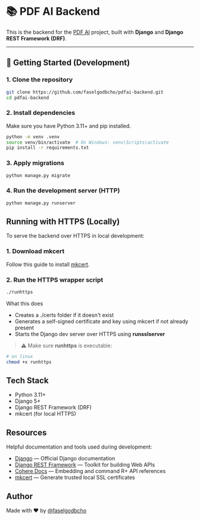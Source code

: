 # 📚 PDF AI Backend

This is the backend for the [PDF AI](https://github.com/faselgodbcho/pdfai-backend/) project, built with **Django** and **Django REST Framework (DRF)**.

---

## 🚀 Getting Started (Development)

### 1. Clone the repository

```bash
git clone https://github.com/faselgodbcho/pdfai-backend.git
cd pdfai-backend
```
### 2. Install dependencies

Make sure you have Python 3.11+ and pip installed.

```bash
python -m venv .venv
source venv/bin/activate  # On Windows: venv\Scripts\activate
pip install -r requirements.txt
```
### 3. Apply migrations
```bash
python manage.py migrate
```

### 4. Run the development server (HTTP)
```bash
python manage.py runserver
```
## Running with HTTPS (Locally)

To serve the backend over HTTPS in local development:

### 1. Download mkcert

Follow this guide to install [mkcert](https://github.com/FiloSottile/mkcert).

### 2. Run the HTTPS wrapper script
```bash
./runhttps
```

What this does
- Creates a ./certs folder if it doesn't exist
- Generates a self-signed certificate and key using mkcert if not already present
- Starts the Django dev server over HTTPS using **runsslserver**

> ⚠️ Make sure **runhttps** is executable:
```bash
# on linux
chmod +x runhttps
```

## Tech Stack
- Python 3.11+
- Django 5+
- Django REST Framework (DRF)
- mkcert (for local HTTPS)

## Resources
Helpful documentation and tools used during development:
- [Django](https://docs.djangoproject.com/en/5.2/) — Official Django documentation
- [Django REST Framework](https://django-rest-framework.com/) — Toolkit for building Web APIs
- [Cohere Docs](https://docs.cohere.com/v2/docs/) — Embedding and command R+ API references
- [mkcert](https://github.com/FiloSottile/mkcert) — Generate trusted local SSL certificates

## Author
Made with ❤️ by [@faselgodbcho](https://github.com/faselgodbcho/)
